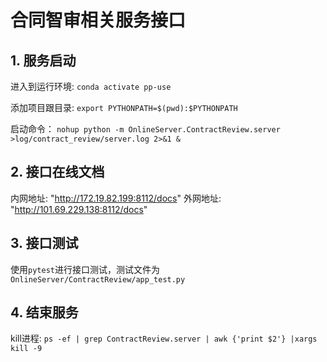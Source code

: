 # 合同智审相关服务接口

## 1. 服务启动
进入到运行环境: `conda activate pp-use`

添加项目跟目录: `export PYTHONPATH=$(pwd):$PYTHONPATH`

启动命令：
`nohup python -m OnlineServer.ContractReview.server >log/contract_review/server.log 2>&1 &`

## 2. 接口在线文档
内网地址: "http://172.19.82.199:8112/docs"
外网地址: "http://101.69.229.138:8112/docs"

## 3. 接口测试
使用`pytest`进行接口测试，测试文件为`OnlineServer/ContractReview/app_test.py`

## 4. 结束服务
kill进程: `ps -ef | grep ContractReview.server | awk {'print $2'} |xargs kill -9`
